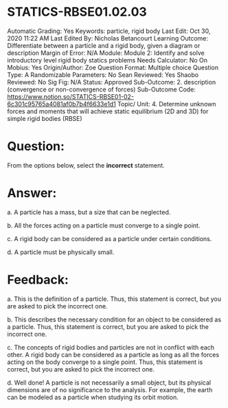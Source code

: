 # STATICS-RBSE01.02.03

Automatic Grading: Yes
Keywords: particle, rigid body
Last Edit: Oct 30, 2020 11:22 AM
Last Edited By: Nicholas Betancourt
Learning Outcome: Differentiate between a particle and a rigid body, given a diagram or description
Margin of Error: N/A
Module: Module 2: Identify and solve introductory level rigid body statics problems
Needs Calculator: No
On Mobius: Yes
Origin/Author: Zoe
Question Format: Multiple choice
Question Type: A
Randomizable Parameters: No
Sean Reviewed: Yes
Shaobo Reviewed: No
Sig Fig: N/A
Status: Approved
Sub-Outcome: 2. description (convergence or non-convergence of forces)
Sub-Outcome Code: https://www.notion.so/STATICS-RBSE01-02-6c301c95765a4081af0b7b4f6633e1d1
Topic/ Unit: 4. Determine unknown forces and moments that will achieve static equilibrium (2D and 3D) for simple rigid bodies (RBSE)

# Question:

From the options below, select the **incorrect** statement.

# Answer:

a. A particle has a mass, but a size that can be neglected. 

b. All the forces acting on a particle must converge to a single point. 

c. A rigid body can be considered as a particle under certain conditions.

d. A particle must be physically small. 

# Feedback:

a. This is the definition of a particle. Thus, this statement is correct, but you are asked to pick the incorrect one. 

b. This describes the necessary condition for an object to be considered as a particle. Thus, this statement is correct, but you are asked to pick the incorrect one. 

c. The concepts of rigid bodies and particles are not in conflict with each other. A rigid body can be considered as a particle as long as all the forces acting on the body converge to a single point. Thus, this statement is correct, but you are asked to pick the incorrect one. 

d. Well done! A particle is not necessarily a small object, but its physical dimensions are of no significance to the analysis. For example, the earth can be modeled as a particle when studying its orbit motion.